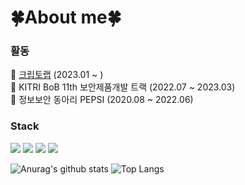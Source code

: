 # 🍀About me🍀
<div align="left">
 <h3> 활동 </h3>
🏅 <a href="https://www.cryptolab.co.kr">크립토랩</a> (2023.01 ~ )
<br>
🏅 KITRI BoB 11th 보안제품개발 트랙 (2022.07 ~ 2023.03)  
<br>
🏅 정보보안 동아리 PEPSI (2020.08 ~ 2022.06)
<br>
</div>
<h3>Stack</h3>
<img src="https://img.shields.io/badge/linux-FCC624?style=flat-square&logo=linux&logoColor=black"> <img src="https://img.shields.io/badge/c/c++-00599C?style=flat-square&logo=c%2B%2B&logoColor=white"> <img src="https://img.shields.io/badge/Python-054480?style=flat-square&logo=python&logoColor=white">
<img src="https://img.shields.io/badge/Docker-2496ED?style=flat-square&logo=docker&logoColor=white"/>

![Anurag's github stats](https://github-readme-stats.vercel.app/api?username=cryptogus&show_icons=true&theme=merko)
![Top Langs](https://github-readme-stats.vercel.app/api/top-langs/?username=cryptogus&layout=compact&theme=merko)

<!--
**cryptogus/cryptogus** is a ✨ _special_ ✨ repository because its `README.md` (this file) appears on your GitHub profile.

Here are some ideas to get you started:

- 🔭 I’m currently working on ...
- 🌱 I’m currently learning ...
- 👯 I’m looking to collaborate on ...
- 🤔 I’m looking for help with ...
- 💬 Ask me about ...
- 📫 How to reach me: ...
- 😄 Pronouns: ...
- ⚡ Fun fact: ...
-->
